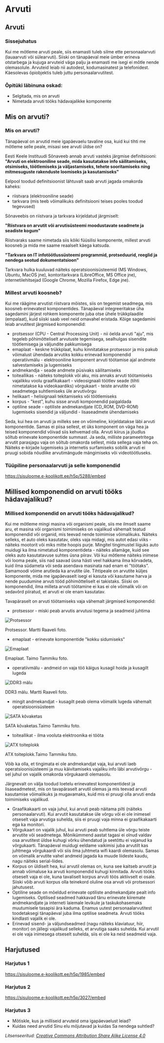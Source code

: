 # Arvuti 

## Arvuti

### Sissejuhatus

Kui me mõtleme arvuti peale, siis enamasti tuleb silme ette personaalarvuti (lauaarvuti või sülearvuti). Siiski on tänapäeval meie ümber erineva otstarbega ja kujuga arvuteid väga palju ja enamasti me isegi ei mõtle nende olemasolule. Arvuteid leiab nii autodest, kodumasinatest ja telefonidest. Käesolevas õpiobjektis tuleb juttu personaalarvutitest.

### Õpitüki läbinuna oskad:

- Selgitada, mis on arvuti
- Nimetada arvuti tööks hädavajalikke komponente

## Mis on arvuti?

### Mis on arvuti?

Tänapäeval on arvutid meie igapäevaelu tavaline osa, kuid kui tihti me mõtleme selle peale, misasi see arvuti üldse on?

Eesti Keele Instituudi Sõnaveeb annab arvuti vasteks järgmise definitsiooni:
**"Arvuti on elektrooniline seade, mida kasutatakse info säilitamiseks, otsimiseks, töötlemiseks ja väljastamiseks, tehete sooritamiseks ning mitmesuguste rakenduste loomiseks ja kasutamiseks"**

Eelpool toodud definitsioonist lähtuvalt saab arvuti jagada omakorda kaheks:
- riistvara (elektrooniline seade)
- tarkvara (mis teeb võimalikuks definitsiooni teises pooles toodud tegevused)

Sõnaveebis on riistvara ja tarkvara kirjeldatud järgmiselt:

**"Riistvara on arvutit või arvutisüsteemi moodustavate seadmete ja seadiste kogum"**

Riistvaraks saame nimetada siis kõiki füüsilisi komponente, millest arvuti koosneb ja mida me saame reaalselt käega katsuda.

**"Tarkvara on IT infotöötlussüsteemi programmid, protseduurid, reeglid ja nendega seotud dokumentatsioon"**

Tarkvara hulka kuuluvad näiteks operatsioonisüsteemid (MS Windows, Ubuntu, MacOS jne), kontoritarkvara (LibreOffice, MS Office jne), internetilehitsejad (Google Chrome, Mozilla Firefox, Edge jne).

### Millest arvuti koosneb?

Kui me räägime arvutist riistvara mõistes, siis on tegemist seadmega, mis koosneb erinevatest komponentides. Tänapäeval integreeritakse üha sagedamini järjest rohkem komponente juba otse ühele trükkplaadile (empalaat), kuid siiski saab veel neid omavahel eristada. Kõige sagedamini leiab arvutitest järgmised komponendid:
- protsessor (CPU - Central Processing Unit) - nii öelda arvuti "aju", mis tegeleb põhimõtteliselt arvutuste tegemisega, sealhulgas sisendite töötlemisega ja väljundite pakkumisega
- emaplaat - keskne trükkplaat, kuhu kinnitatakse protsessor ja mis pakub võimalust ühendada arvutiks kokku erinevad komponendid
operatiivmälu - elektrooniline komponent arvuti töötamise ajal andmete salvestamiseks ja lugemiseks
- andmekandja - seade andmete püsivaks säilitamiseks
- toiteallikas - näiteks toiteplokk või aku, mis annaks arvuti töötamiseks vajalikku voolu graafikakaart - videosignaali töötlev seade (tihti nimetatakse ka videokaardiks) võrgukaart - teiste arvutite või seadmetega suhtlemiseks üle arvutivõrgu
- helikaart - helisignaali tekitamiseks või töötlemiseks
- korpus - "kest", kuhu sisse arvuti komponendid paigaldada
- optiline seade - optiliste andmekandjate (CD_ROM, DVD-ROM) lugemiseks sisendid ja väljundid - lisaseadmete ühendamiseks

Seda, kui hea on arvuti ja milleks see on võimeline, kirjeldatakse läbi arvuti komponentide. Samas ei piisa sellest, et üks komponent on väga hea ja teised komponendid võivad siis kehvemad olla. Arvuti kiirus ja jõudlus sõltub erinevate komponentide summast. Ja seda, milliste parameetritega arvutit parasjagu vaja on sõltub omakorda sellest, mida sellega vaja teha on. Näiteks e-kirjade lugemiseks ja internetis surfamiseks sobilik arvuti ei pruugi sobida nõudlike arvutimängude mängimiseks või videotöötluseks.

### Tüüpiline personaalarvuti ja selle komponendid 

https://sisuloome.e-koolikott.ee/h5p/5288/embed

## Millised komponendid on arvuti tööks hädavajalikud?

### Millised komponendid on arvuti tööks hädavajalikud?

Kui me mõtleme mingi masina või organismi peale, siis me ilmselt saame aru, et masina või organismi toimimiseks on vajalikud vähemalt teatud komponendid või organid, mis teevad nende toimimise võimalikuks. Näiteks selleks, et auto oleks kasutatav, oleks vaja midagi, mis autot edasi viiks - näiteks mootorit või miks mitte hoopis purje. Mingitel tingimustel liiguks auto muidugi ka ilma nimetatud komponentideta - näiteks allamäge, kuid see oleks auto kasutatavuse suhtes üsna piirav. Või kui mõtleme näiteks inimese või looma peale, siis nad saavad üsna hästi veel hakkama ilma kõrvadeta, kuid ilma südameta või seda asendava masinata nad enam ei "töötaks". Samamoodi võime arutleda ka arvutite üle. Tihtipeale on arvutite küljes komponente, mida me igapäevaselt isegi ei kasuta või kasutame harva ja nende puudumine arvuti tööd põhimõtteliselt ei takistaks. Siiski on komponendid, ilma milleta arvuti töötamine ei kas ei ole võimalik või on sedavõrd piiratud, et arvuti ei ole enam kasutatav.

Tavapäraselt on arvuti töötamiseks vaja vähemalt järgmised komponendid:
- protsessor - miski peab arvutis arvutusi tegema ja seadmeid juhtima

![Protsessor](Protsessor_Martti_Raaveli_foto.jpg)

Protsessor. Martti Raaveli foto.

- emaplaat - erinevate komponentide "kokku sidumiseks"

![Emaplaat](Emaplaat_horisontaalne_Taimo_Tammiku_foto.jpg)

Emaplaat. Taimo Tammiku foto.

- operatiivmälu - andmeid on vaja töö käigus kusagil hoida ja kusagilt lugeda

![DDR3 mälu](DDR3_mälu_Martti_Raaveli_foto.jpg)

DDR3 mälu. Martti Raaveli foto.

- mingit andmekandjat - kusagilt peab olema võimalik lugeda vähemalt operatsioonisüsteem

![SATA kõvaketas](SATA_3,5_kõvaketas_Taimo_Tammiku_foto.jpg)

SATA kõvaketas.Taimo Tammiku foto.

- toiteallikat - ilma vooluta elektroonika ei tööta

![ATX toiteplokk](ATX_toiteplokk_1_Taimo_Tammiku_foto.jpg)

ATX toiteplokk.Taimo Tammiku foto.

Võib ka olla, et tingimata ei ole andmekandjat vaja, kui arvuti laeb operatsioonisüsteemi ja muu käivitamiseks vajaliku info läbi arvutivõrgu - sel juhul on vajalik omakorda võrgukaardi olemasolu.

Järgnevalt on välja toodud loetelu erinevatest komponentidest ja lisaseadmetest, mis on tavapäraselt arvutil olemas ja mis teevad arvuti kasutamise võimalikuks ja mugavamaks, kuid mis ei pruugi olla arvuti enda toimimiseks vajalikud.
- Graafikakaarti on vaja juhul, kui arvuti peab näitama pilti (näiteks personaalarvuti). Kui arvutit kasutatakse üle võrgu või ei ole inimesel otseselt vaja arvutiga suhelda, siis ei pruugi vaja minna ei graafikakaarti ega ka monitori.
- Võrgukaart on vajalik juhul, kui arvuti peab suhtlema üle võrgu teiste arvutite või seadmetega. Mõnikümmend aastat tagasi ei olnud valdav osa arvutitest üldse kuhugi võrku ühendatud ja seetõttu ei vajanud ka võrgukaarti. Tänapäeval muidugi eeldame vaikimisi juba arvutilt kas juhtmega võrgukaardi või siis ilma juhtmeta wifi kaardi olemasolu. Samas on võimalik arvutite vahel andmeid jagada ka muude liideste kaudu, nagu näiteks serial-liides.
- Korpus on üldiselt hea, kui arvutil olemas on, kuna see kaitseb arvutit ja annab võimaluse ka arvuti komponendid kuhugi kinnitada. Arvuti tööks otseselt vaja ei ole, kuna tavaliselt korpus arvuti töös aktiivselt ei osale. Siiski võib arvuti korpus olla teinekord oluline osa arvuti või protsessori jahutusest.
- Optiline seade on mõeldud erinevate optiliste andmekandjate pealt info lugemiseks. Optilised seadmed hakkavad tänu erinevate kiiremate andmekandjate ja interneti laiemale levikule ja taskukohasemaks muutumisele tasapisi ära kaduma. Enamus uutest personaalarvutitest toodetaksegi tänapäeval juba ilma optilise seadmeta. Arvuti tööks kindlasti vajalik ei ole.
- Erinevad sisend- ja väljundseadmed (nagu näiteks klaviatuur, hiir, monitor) on jällegi vajalikud selleks, et arvutiga saaks suhelda. Kui arvutil ei ole vaja inimesega otseselt suhelda, siis ei ole ka neid seadmeid vaja.
 
## Harjutused

### Harjutus 1

https://sisuloome.e-koolikott.ee/h5p/1985/embed

### Harjutus 2

https://sisuloome.e-koolikott.ee/h5p/3027/embed

### Harjutus 3

- Mõtiskle, kus ja milliseid arvuteid oma igapäevaelust leiad?
- Kuidas need arvutid Sinu elu mõjutavad ja kuidas Sa nendega suhtled?


 *Litsenseeritud: [Creative Commons Attribution Share Alike License 4.0](http://creativecommons.org/licenses/by-sa/4.0/)*

